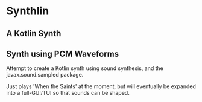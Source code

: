 # Synthlin
## A Kotlin Synth
## Synth using PCM Waveforms

Attempt to create a Kotlin synth using sound synthesis, and the javax.sound.sampled package. 

Just plays 'When the Saints' at the moment, but will eventually be expanded into a full-GUI/TUI so that sounds can be shaped.

